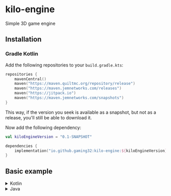 # kilo-engine
Simple 3D game engine

## Installation

### Gradle Kotlin
Add the following repositories to your `build.gradle.kts`:
```kotlin
repositories {
    mavenCentral()
    maven("https://maven.quiltmc.org/repository/release")
    maven("https://maven.jemnetworks.com/releases")
    maven("https://jitpack.io")
    maven("https://maven.jemnetworks.com/snapshots")
}
```
This way, if the version you seek is available as a snapshot, but not as a release, you'll still be able to download it.

Now add the following dependency:
```kotlin
val kiloEngineVersion = "0.1-SNAPSHOT"

dependencies {
    implementation("io.github.gaming32:kilo-engine:${kiloEngineVersion}")
}
```

## Basic example

<details>
<summary>Kotlin</summary>

```kotlin
fun main() = object : KiloEngineGame {
    override val title get() = "My Game"
    
    override fun loadInitLevel() {
        levelLoader.loadLevel("/my_game/my_level.level.json5", level)
    }
}.main()
```

</details>

<details>
<summary>Java</summary>

```java
public class MyGame extends KiloEngineGame {
    public static void main(String[] args) {
        new MyGame().main();
    }
    
    @Override
    @NotNull
    public String getTitle() {
        return "My Game";
    }
    
    @Override
    public void loadInitLevel() {
        getLevelLoader().loadLevel("/my_game/my_level.level.json5", getLevel());
    }
}
```

</details>
